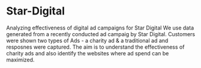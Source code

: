 # Star-Digital
Analyzing effectiveness of digital ad campaigns for Star Digital
We use data generated from a recently conducted ad campaig by Star Digital. Customers were shown two types of Ads - a charity ad & a traditional ad and resposnes were captured. The aim is to understand the effectiveness of charity ads and also identify the websites where ad spend can be maximized.
